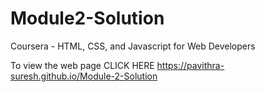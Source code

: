 # Module2-Solution
Coursera - HTML, CSS, and Javascript for Web Developers

To view the web page CLICK HERE https://pavithra-suresh.github.io/Module-2-Solution
